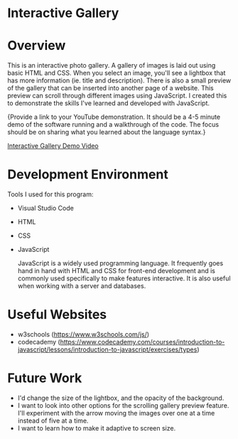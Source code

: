 # Interactive Gallery
# Overview
This is an interactive photo gallery. A gallery of images is laid out using basic HTML and CSS. When you select an image, you'll see a lightbox that has more information (ie. title and description). There is also a small preview of the gallery that can be inserted into another page of a website. This preview can scroll through different images using JavaScript. I created this to demonstrate the skills I've learned and developed with JavaScript.


{Provide a link to your YouTube demonstration. It should be a 4-5 minute demo of the software running and a walkthrough of the code. The focus should be on sharing what you learned about the language syntax.}

[Interactive Gallery Demo Video](http://youtube.link.goes.here)

# Development Environment
Tools I used for this program:
- Visual Studio Code
- HTML
- CSS
- JavaScript

  JavaScript is a widely used programming language. It frequently goes hand in hand with HTML and CSS for front-end development and is commonly used specifically to make features interactive. It is also useful when working with a server and databases.
 
# Useful Websites
- w3schools (https://www.w3schools.com/js/)
- codecademy (https://www.codecademy.com/courses/introduction-to-javascript/lessons/introduction-to-javascript/exercises/types)

# Future Work
- I'd change the size of the lightbox, and the opacity of the background.
- I want to look into other options for the scrolling gallery preview feature. I'll experiment with the arrow moving the images over one at a time instead of five at a time.
- I want to learn how to make it adaptive to screen size.
